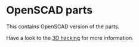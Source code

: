 # OpenSCAD parts

This contains OpenSCAD version of the parts.

Have a look to the [3D hacking](../../docs/hacking_3d.md) for more information.
